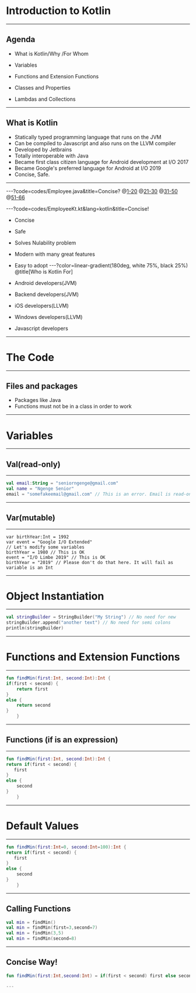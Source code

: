 # Introduction to Kotlin

---

## Agenda
-  What is Kotlin/Why /For Whom

-  Variables

-  Functions and Extension Functions

-  Classes and Properties

-  Lambdas and Collections

---

## What is Kotlin

- Statically typed programming language that runs on the JVM
- Can be compiled to Javascript and also runs on the LLVM compiler
- Developed by Jetbrains
- Totally interoperable with Java
- Became first class citizen language for Android development at I/O 2017
- Became Google's preferred language for Android at I/O 2019
- Concise, Safe.
---
---?code=codes/Employee.java&title=Concise?
@[1-20]()
@[21-30]()
@[31-50]()
@[51-66]()

---?code=codes/EmployeeKt.kt&lang=kotlin&title=Concise!
- Concise
- Safe
- Solves Nulability problem
- Modern with many great features
- Easy to adopt
---?color=linear-gradient(180deg, white 75%, black 25%)
@title[Who is Kotlin For]

- Android developers(JVM)
- Backend developers(JVM)
- iOS developers(LLVM)
- Windows developers(LLVM)
- Javascript developers

---
# The Code
---
## Files and packages
- Packages like Java
- Functions must not be in a class in order to work
---

# Variables
---

## Val(read-only)
---

```kotlin
val email:String = "seniorngenge@gmail.com"
val name = "Ngenge Senior"
email = "somefakeemail@gmail.com" // This is an error. Email is read-only
```
---
## Var(mutable)
---

```koltin
var birthYear:Int = 1992
var event = "Google I/O Extended"
// Let's modify some variables
birthYear = 1980 // This is OK
event = "I/O Limbe 2019" // This is OK
birthYear = "2019" // Please don't do that here. It will fail as variable is an Int
```
---

# Object Instantiation
---
```kotlin
val stringBuilder = StringBuilder("My String") // No need for new 
stringBuilder.append("another text") // No need for semi colons
println(stringBuilder)
```
---

# Functions and Extension Functions
---

```kotlin
fun findMin(first:Int, second:Int):Int {
if(first < second) {
    return first
}
else {
    return second
}
    }
```
---
## Functions (if is an expression)
---

```kotlin
fun findMin(first:Int, second:Int):Int {
return if(first < second) {
   first
}
else {
    second
}
    }
```
---
# Default Values
---

```kotlin
fun findMin(first:Int=0, second:Int=100):Int {
return if(first < second) {
   first
}
else {
    second
}
    }

```

---

## Calling Functions
```kotlin
val min = findMin()
val min = findMin(first=3,second=7)
val min = findMin(3,5)
val min = findMin(second=8)
```
---

## Concise Way!
```kotlin
fun findMin(first:Int,second:Int) = if(first < second) first else second

---
